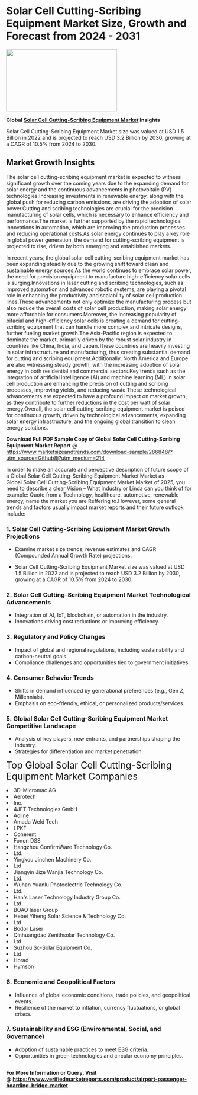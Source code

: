 <H1>Solar Cell Cutting-Scribing Equipment Market Size, Growth and Forecast from 2024 - 2031</H1><img class="aligncenter size-medium wp-image-584254" src="https://thirdeyenews.in/wp-content/uploads/2024/09/Global-Market-Research-300x168.jpeg" alt="" width="300" height="168" /><p><strong>Global&nbsp;<a href="https://www.marketsizeandtrends.com/download-sample/286848/?utm_source=Github8j?utm_medium=214">Solar Cell Cutting-Scribing Equipment Market</a> Insights</strong></p><p>Solar Cell Cutting-Scribing Equipment Market size was valued at USD 1.5 Billion in 2022 and is projected to reach USD 3.2 Billion by 2030, growing at a CAGR of 10.5% from 2024 to 2030.</p><p><h2>Market Growth Insights</h2> <p>The solar cell cutting-scribing equipment market is expected to witness significant growth over the coming years due to the expanding demand for solar energy and the continuous advancements in photovoltaic (PV) technologies.Increasing investments in renewable energy, along with the global push for reducing carbon emissions, are driving the adoption of solar power.Cutting and scribing technologies are crucial for the precision manufacturing of solar cells, which is necessary to enhance efficiency and performance.The market is further supported by the rapid technological innovations in automation, which are improving the production processes and reducing operational costs.As solar energy continues to play a key role in global power generation, the demand for cutting-scribing equipment is projected to rise, driven by both emerging and established markets.</p> <p>In recent years, the global solar cell cutting-scribing equipment market has been expanding steadily due to the growing shift toward clean and sustainable energy sources.As the world continues to embrace solar power, the need for precision equipment to manufacture high-efficiency solar cells is surging.Innovations in laser cutting and scribing technologies, such as improved automation and advanced robotic systems, are playing a pivotal role in enhancing the productivity and scalability of solar cell production lines.These advancements not only optimize the manufacturing process but also reduce the overall costs of solar cell production, making solar energy more affordable for consumers.Moreover, the increasing popularity of bifacial and high-efficiency solar cells is creating a demand for cutting-scribing equipment that can handle more complex and intricate designs, further fueling market growth.The Asia-Pacific region is expected to dominate the market, primarily driven by the robust solar industry in countries like China, India, and Japan.These countries are heavily investing in solar infrastructure and manufacturing, thus creating substantial demand for cutting and scribing equipment.Additionally, North America and Europe are also witnessing steady growth, with the increasing adoption of solar energy in both residential and commercial sectors.Key trends such as the integration of artificial intelligence (AI) and machine learning (ML) in solar cell production are enhancing the precision of cutting and scribing processes, improving yields, and reducing waste.These technological advancements are expected to have a profound impact on market growth, as they contribute to further reductions in the cost per watt of solar energy.Overall, the solar cell cutting-scribing equipment market is poised for continuous growth, driven by technological advancements, expanding solar energy infrastructure, and the ongoing global transition to clean energy solutions.</p> <p><span class=""><strong>Download Full PDF Sample Copy of Global Solar Cell Cutting-Scribing Equipment Market Report</strong> @ <a href="https://www.marketsizeandtrends.com/download-sample/286848/?utm_source=Github8j?utm_medium=214" target="_blank">https://www.marketsizeandtrends.com/download-sample/286848/?utm_source=Github8j?utm_medium=214</a></span></p><p>In order to make an accurate and perceptive description of future scope of a Global&nbsp;Solar Cell Cutting-Scribing Equipment Market Market as Global&nbsp;Solar Cell Cutting-Scribing Equipment Market Market of 2025, you need to describe a clear Vision &ndash; What Industry or Linda can you think of for example: Quote from a Technology, healthcare, automotive, renewable energy, name the market you are Reffering to.However, some general trends and factors usually impact market reports and their future outlook include:</p><h3>1.&nbsp;<strong>Solar Cell Cutting-Scribing Equipment Market Growth Projections</strong></h3><ul><li>Examine market size trends, revenue estimates and CAGR (Compounded Annual Growth Rate) projections.</li><li><p>Solar Cell Cutting-Scribing Equipment Market size was valued at USD 1.5 Billion in 2022 and is projected to reach USD 3.2 Billion by 2030, growing at a CAGR of 10.5% from 2024 to 2030.</p></li></ul><h3>2.&nbsp;<strong>Solar Cell Cutting-Scribing Equipment Market Technological Advancements</strong></h3><ul><li>Integration of AI, IoT, blockchain, or automation in the industry.</li><li>Innovations driving cost reductions or improving efficiency.</li></ul><h3>3.&nbsp;<strong>Regulatory and Policy Changes</strong></h3><ul><li>Impact of global and regional regulations, including sustainability and carbon-neutral goals.</li><li>Compliance challenges and opportunities tied to government initiatives.</li></ul><h3>4.&nbsp;<strong>Consumer Behavior Trends</strong></h3><ul><li>Shifts in demand influenced by generational preferences (e.g., Gen Z, Millennials).</li><li>Emphasis on eco-friendly, ethical, or personalized products/services.</li></ul><h3>5.&nbsp;<strong>Global Solar Cell Cutting-Scribing Equipment Market Competitive Landscape</strong></h3><ul><li>Analysis of key players, new entrants, and partnerships shaping the industry.</li><li>Strategies for differentiation and market penetration.</li></ul><p data-pm-slice="1 1 []"><span style="color: inherit; font-family: inherit; font-size: 25px;">Top Global Solar Cell Cutting-Scribing Equipment Market Companies</span></p><div class="" data-test-id=""><p><li>3D-Micromac AG</li><li> Aerotech</li><li> Inc.</li><li> 4JET Technologies GmbH</li><li> Adline</li><li> Amada Weld Tech</li><li> LPKF</li><li> Coherent</li><li> Fonon DSS</li><li> Hangzhou ConfirmWare Technology Co.</li><li> Ltd.</li><li> Yingkou Jinchen Machinery Co.</li><li> Ltd</li><li> Jiangyin Jize Wanjia Technology Co.</li><li> Ltd.</li><li> Wuhan Yuanlu Photoelectric Technology Co.</li><li> Ltd.</li><li> Han's Laser Technology Industry Group Co.</li><li> Ltd</li><li> BOAO laser Group</li><li> Hebei Yiheng Solar Science & Technology Co.</li><li> Ltd</li><li> Bodor Laser</li><li> Qinhuangdao Zenithsolar Technology Co.</li><li> Ltd</li><li> Suzhou Sc-Solar Equipment Co.</li><li> Ltd</li><li> Horad</li><li> Hymson</li></p></div><h3>6.&nbsp;<strong>Economic and Geopolitical Factors</strong></h3><ul><li>Influence of global economic conditions, trade policies, and geopolitical events.</li><li>Resilience of the market to inflation, currency fluctuations, or global crises.</li></ul><h3>7.&nbsp;<strong>Sustainability and ESG (Environmental, Social, and Governance)</strong></h3><ul><li>Adoption of sustainable practices to meet ESG criteria.</li><li>Opportunities in green technologies and circular economy principles.</li></ul><h2><strong style="font-size: 14px;">For More Information or Query, Visit @&nbsp;</strong><a style="background-color: #ffffff; font-size: 14px;" href="https://www.marketsizeandtrends.com/report/solar-cell-cutting-scribing-equipment-market/" target="_blank">https://www.verifiedmarketreports.com/product/airport-passenger-boarding-bridge-market</a></h2>